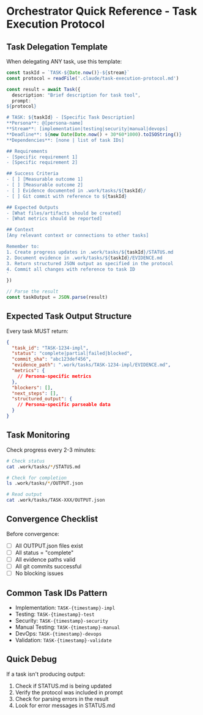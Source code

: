 # Orchestrator Quick Reference - Task Execution Protocol

## Task Delegation Template

When delegating ANY task, use this template:

```typescript
const taskId = `TASK-${Date.now()}-${stream}`
const protocol = readFile('.claude/task-execution-protocol.md')

const result = await Task({
  description: "Brief description for task tool",
  prompt: `
${protocol}

# TASK: ${taskId} - [Specific Task Description]
**Persona**: @[persona-name]
**Stream**: [implementation|testing|security|manual|devops]
**Deadline**: ${new Date(Date.now() + 30*60*1000).toISOString()}
**Dependencies**: [none | list of task IDs]

## Requirements
- [Specific requirement 1]
- [Specific requirement 2]

## Success Criteria
- [ ] [Measurable outcome 1]
- [ ] [Measurable outcome 2]
- [ ] Evidence documented in .work/tasks/${taskId}/
- [ ] Git commit with reference to ${taskId}

## Expected Outputs
- [What files/artifacts should be created]
- [What metrics should be reported]

## Context
[Any relevant context or connections to other tasks]

Remember to:
1. Create progress updates in .work/tasks/${taskId}/STATUS.md
2. Document evidence in .work/tasks/${taskId}/EVIDENCE.md  
3. Return structured JSON output as specified in the protocol
4. Commit all changes with reference to task ID
`
})

// Parse the result
const taskOutput = JSON.parse(result)
```

## Expected Task Output Structure

Every task MUST return:

```json
{
  "task_id": "TASK-1234-impl",
  "status": "complete|partial|failed|blocked",
  "commit_sha": "abc123def456",
  "evidence_path": ".work/tasks/TASK-1234-impl/EVIDENCE.md",
  "metrics": {
    // Persona-specific metrics
  },
  "blockers": [],
  "next_steps": [],
  "structured_output": {
    // Persona-specific parseable data
  }
}
```

## Task Monitoring

Check progress every 2-3 minutes:

```bash
# Check status
cat .work/tasks/*/STATUS.md

# Check for completion
ls .work/tasks/*/OUTPUT.json

# Read output
cat .work/tasks/TASK-XXX/OUTPUT.json
```

## Convergence Checklist

Before convergence:
- [ ] All OUTPUT.json files exist
- [ ] All status = "complete" 
- [ ] All evidence paths valid
- [ ] All git commits successful
- [ ] No blocking issues

## Common Task IDs Pattern

- Implementation: `TASK-{timestamp}-impl`
- Testing: `TASK-{timestamp}-test`
- Security: `TASK-{timestamp}-security`
- Manual Testing: `TASK-{timestamp}-manual`
- DevOps: `TASK-{timestamp}-devops`
- Validation: `TASK-{timestamp}-validate`

## Quick Debug

If a task isn't producing output:
1. Check if STATUS.md is being updated
2. Verify the protocol was included in prompt
3. Check for parsing errors in the result
4. Look for error messages in STATUS.md
